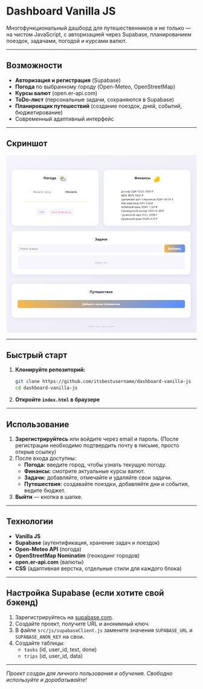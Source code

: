 # Dashboard Vanilla JS

Многофункциональный дашборд для путешественников и не только — на чистом JavaScript, с авторизацией через Supabase, планированием поездок, задачами, погодой и курсами валют.

---

## Возможности

- **Авторизация и регистрация** (Supabase)
- **Погода** по выбранному городу (Open-Meteo, OpenStreetMap)
- **Курсы валют** (open.er-api.com)
- **ToDo-лист** (персональные задачи, сохраняются в Supabase)
- **Планировщик путешествий** (создание поездок, дней, событий, бюджетирование)
- Современный адаптивный интерфейс

---

## Скриншот

![Скриншот интерфейса](./src/assets/icons/интерфейс.png)

---

## Быстрый старт

1. **Клонируйте репозиторий:**
   ```bash
   git clone https://github.com/itsbestusername/dashboard-vanilla-js
   cd dashboard-vanilla-js
   ```
2. **Откройте `index.html` в браузере** 

---

## Использование

1. **Зарегистрируйтесь** или войдите через email и пароль. (После регистрации необходимо подтвердить почту в письме, просто открыв ссылку)
2. После входа доступны:
   - **Погода:** введите город, чтобы узнать текущую погоду.
   - **Финансы:** смотрите актуальные курсы валют.
   - **Задачи:** добавляйте, отмечайте и удаляйте свои задачи.
   - **Путешествия:** создавайте поездки, добавляйте дни и события, ведите бюджет.
3. **Выйти** — кнопка в шапке.

---

## Технологии

- **Vanilla JS** 
- **Supabase** (аутентификация, хранение задач и поездок)
- **Open-Meteo API** (погода)
- **OpenStreetMap Nominatim** (геокодинг городов)
- **open.er-api.com** (валюты)
- **CSS** (адаптивная верстка, отдельные стили для каждого блока)

---

## Настройка Supabase (если хотите свой бэкенд)

1. Зарегистрируйтесь на [supabase.com](https://supabase.com/).
2. Создайте проект, получите URL и анонимный ключ.
3. В файле `src/js/supabaseClient.js` замените значения `SUPABASE_URL` и `SUPABASE_ANON_KEY` на свои.
4. Создайте таблицы:
   - `tasks` (id, user_id, text, done)
   - `trips` (id, user_id, data)

---

_Проект создан для личного пользования и обучения. Свободно используйте и дорабатывайте!_ 
